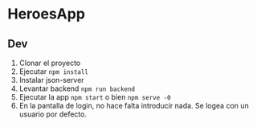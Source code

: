 # HeroesApp

## Dev

1. Clonar el proyecto
2. Ejecutar ```npm install```
3. Instalar json-server
4. Levantar backend ```npm run backend```
5. Ejecutar la app ```npm start``` o bien ```npm serve -0```
6. En la pantalla de login, no hace falta introducir nada. Se logea con un usuario por defecto.

